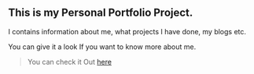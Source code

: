 ## This is my Personal Portfolio Project.

I contains information about me, what projects I have done, my blogs etc.

You can give it a look If you want to know more about me.

> You can check it Out [here](https://pankaj-web-portfolio.netlify.app/)
